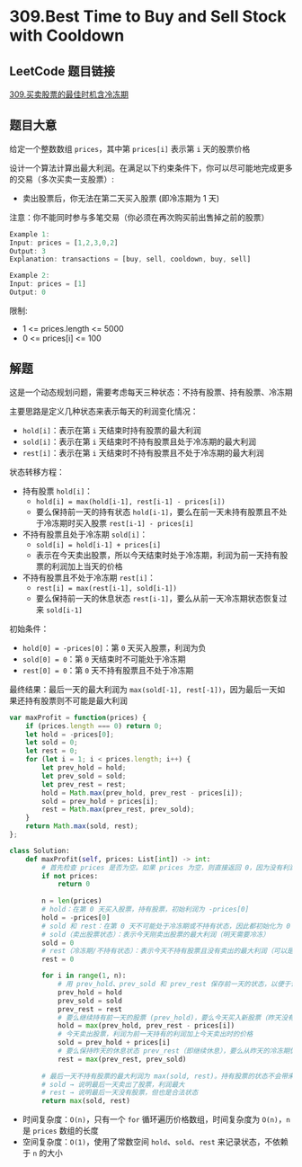 # 309.Best Time to Buy and Sell Stock with Cooldown

## LeetCode 题目链接

[309.买卖股票的最佳时机含冷冻期](https://leetcode.cn/problems/best-time-to-buy-and-sell-stock-with-cooldown/)

## 题目大意

给定一个整数数组 `prices`，其中第 `prices[i]` 表示第 `i` 天的股票价格 

设计一个算法计算出最大利润。在满足以下约束条件下，你可以尽可能地完成更多的交易（多次买卖一支股票）:
- 卖出股票后，你无法在第二天买入股票 (即冷冻期为 1 天)
  
注意：你不能同时参与多笔交易（你必须在再次购买前出售掉之前的股票）

```js
Example 1:
Input: prices = [1,2,3,0,2]
Output: 3
Explanation: transactions = [buy, sell, cooldown, buy, sell]

Example 2:
Input: prices = [1]
Output: 0
```

限制:
- 1 <= prices.length <= 5000
- 0 <= prices[i] <= 100

## 解题

这是一个动态规划问题，需要考虑每天三种状态：不持有股票、持有股票、冷冻期

主要思路是定义几种状态来表示每天的利润变化情况：
- `hold[i]`：表示在第 `i` 天结束时持有股票的最大利润
- `sold[i]`：表示在第 `i` 天结束时不持有股票且处于冷冻期的最大利润
- `rest[i]`：表示在第 `i` 天结束时不持有股票且不处于冷冻期的最大利润

状态转移方程：
- 持有股票 `hold[i]`：
  - `hold[i] = max(hold[i-1], rest[i-1] - prices[i])`
  - 要么保持前一天的持有状态 `hold[i-1]`，要么在前一天未持有股票且不处于冷冻期时买入股票 `rest[i-1] - prices[i]`
- 不持有股票且处于冷冻期 `sold[i]`：
  - `sold[i] = hold[i-1] + prices[i]`
  - 表示在今天卖出股票，所以今天结束时处于冷冻期，利润为前一天持有股票的利润加上当天的价格
- 不持有股票且不处于冷冻期 `rest[i]`：
  - `rest[i] = max(rest[i-1], sold[i-1])`
  - 要么保持前一天的休息状态 `rest[i-1]`，要么从前一天冷冻期状态恢复过来 `sold[i-1]`

初始条件：
- `hold[0] = -prices[0]`：第 `0` 天买入股票，利润为负
- `sold[0] = 0`：第 `0` 天结束时不可能处于冷冻期
- `rest[0] = 0`：第 `0` 天不持有股票且不处于冷冻期

最终结果：最后一天的最大利润为 `max(sold[-1], rest[-1])`，因为最后一天如果还持有股票则不可能是最大利润

```js
var maxProfit = function(prices) {
    if (prices.length === 0) return 0;
    let hold = -prices[0];
    let sold = 0;
    let rest = 0;
    for (let i = 1; i < prices.length; i++) {
        let prev_hold = hold;
        let prev_sold = sold;
        let prev_rest = rest;
        hold = Math.max(prev_hold, prev_rest - prices[i]);
        sold = prev_hold + prices[i];
        rest = Math.max(prev_rest, prev_sold);
    }
    return Math.max(sold, rest);
};
```
```python
class Solution:
    def maxProfit(self, prices: List[int]) -> int:
        # 首先检查 prices 是否为空。如果 prices 为空，则直接返回 0，因为没有利润可以计算
        if not prices:
            return 0
        
        n = len(prices)
        # hold：在第 0 天买入股票，持有股票，初始利润为 -prices[0]
        hold = -prices[0]
        # sold 和 rest：在第 0 天不可能处于冷冻期或不持有状态，因此都初始化为 0
        # sold（卖出股票状态）：表示今天刚卖出股票的最大利润（明天需要冷冻）
        sold = 0
        # rest（冷冻期/不持有状态）：表示今天不持有股票且没有卖出的最大利润（可以是休息状态，也可以是冷冻期结束后进入的状态）
        rest = 0

        for i in range(1, n):
            # 用 prev_hold、prev_sold 和 prev_rest 保存前一天的状态，以便于计算今天的状态
            prev_hold = hold
            prev_sold = sold
            prev_rest = rest
            # 要么继续持有前一天的股票 (prev_hold)，要么今天买入新股票（昨天没有持有并处于非冷冻期状态，prev_rest - prices[i]，因为昨天的 rest 不是冷冻期，可以买入）
            hold = max(prev_hold, prev_rest - prices[i])
            # 今天卖出股票，利润为前一天持有的利润加上今天卖出时的价格
            sold = prev_hold + prices[i]
            # 要么保持昨天的休息状态 prev_rest（即继续休息），要么从昨天的冷冻期恢复过来（prev_sold）
            rest = max(prev_rest, prev_sold)
        
        # 最后一天不持有股票的最大利润为 max(sold, rest)。持有股票的状态不会带来最大利润，所以不用考虑 hold
        # sold → 说明最后一天卖出了股票，利润最大
        # rest → 说明最后一天没有股票，但也是合法状态
        return max(sold, rest)
```

- 时间复杂度：`O(n)`，只有一个 `for` 循环遍历价格数组，时间复杂度为 `O(n)`，`n` 是 `prices` 数组的长度
- 空间复杂度：`O(1)`，使用了常数空间 `hold`、`sold`、`rest` 来记录状态，不依赖于 `n` 的大小

